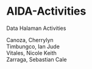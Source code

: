 # AIDA-Activities
Data Halaman Activities

Canoza, Cherrylyn
<br>Timbungco, Ian Jude
<br>Vitales, Nicole Keith
<br>Zarraga, Sebastian Cale
